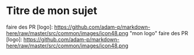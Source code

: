 # Titre de mon sujet

faire des PR 
[logo]: https://github.com/adam-p/markdown-here/raw/master/src/common/images/icon48.png "mon logo"
faire des PR 
[logo]: https://github.com/adam-p/markdown-here/raw/master/src/common/images/icon48.png
